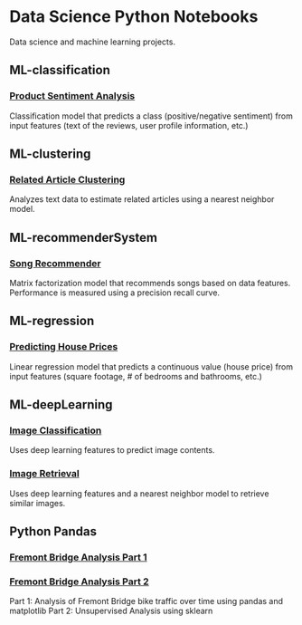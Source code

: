 # Data Science Python Notebooks
Data science and machine learning projects.

 

## ML-classification

### [Product Sentiment Analysis](https://github.com/william-gray/data-science-python/blob/master/ML-classification/Analyzing%20Product%20Sentiment.ipynb)
Classification model that predicts a class (positive/negative sentiment) from input features (text of the reviews, user profile information, etc.)

## ML-clustering

### [Related Article Clustering](https://github.com/william-gray/data-science-python/blob/master/ML-clustering/Related%20Article%20Clustering/Wikipedia_Related_Article_Clustering.ipynb)
Analyzes text data to estimate related articles using a nearest neighbor model.

## ML-recommenderSystem

### [Song Recommender](https://github.com/william-gray/data-science-python/blob/master/ML-recommenderSystem/Song%20Recommender.ipynb)
Matrix factorization model that recommends songs based on data features. Performance is measured using a precision recall curve.

## ML-regression

### [Predicting House Prices](https://github.com/william-gray/data-science-python/blob/master/ML-regression/PredictingHousePrices.ipynb)
Linear regression model that predicts a continuous value (house price) from input features (square footage, # of bedrooms and bathrooms, etc.)

## ML-deepLearning

### [Image Classification](https://github.com/william-gray/data-science-python/blob/master/ML-deepLearning/Image%20Classification%20with%20Deep%20Features.ipynb)
Uses deep learning features to predict image contents.

### [Image Retrieval](https://github.com/william-gray/data-science-python/blob/master/ML-deepLearning/NearestNeighborImageRetrieval.ipynb)
Uses deep learning features and a nearest neighbor model to retrieve similar images.

## Python Pandas

### [Fremont Bridge Analysis Part 1](https://github.com/william-gray/data-science-python/blob/master/Fremont_bridge_analysis/Bridge.ipynb)
### [Fremont Bridge Analysis Part 2](https://github.com/william-gray/data-science-python/blob/master/Fremont_bridge_analysis/UnsupervisedAnalysis.ipynb)
Part 1: Analysis of Fremont Bridge bike traffic over time using pandas and matplotlib
Part 2: Unsupervised Analysis using sklearn